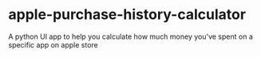 # apple-purchase-history-calculator
A python UI app to help you calculate how much money you've spent on a specific app on apple store
